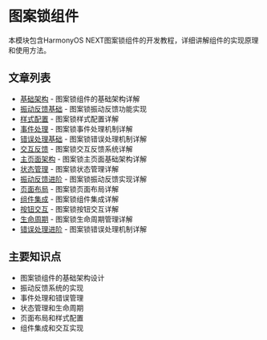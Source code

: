 # 图案锁组件

本模块包含HarmonyOS NEXT图案锁组件的开发教程，详细讲解组件的实现原理和使用方法。

## 文章列表

- [基础架构](basic-architecture.md) - 图案锁组件的基础架构详解
- [振动反馈基础](vibration-feedback-basic.md) - 图案锁振动反馈功能实现
- [样式配置](style-config.md) - 图案锁样式配置详解
- [事件处理](event-handling.md) - 图案锁事件处理机制详解
- [错误处理基础](error-handling-basic.md) - 图案锁错误处理机制详解
- [交互反馈](interaction-feedback.md) - 图案锁交互反馈系统详解
- [主页面架构](main-page.md) - 图案锁主页面基础架构详解
- [状态管理](state-management.md) - 图案锁状态管理详解
- [振动反馈进阶](vibration-feedback-advanced.md) - 图案锁振动反馈实现详解
- [页面布局](page-layout.md) - 图案锁页面布局详解
- [组件集成](component-integration.md) - 图案锁组件集成详解
- [按钮交互](button-interaction.md) - 图案锁按钮交互详解
- [生命周期](lifecycle.md) - 图案锁生命周期管理详解
- [错误处理进阶](error-handling-advanced.md) - 图案锁错误处理机制详解

## 主要知识点

- 图案锁组件的基础架构设计
- 振动反馈系统的实现
- 事件处理和错误管理
- 状态管理和生命周期
- 页面布局和样式配置
- 组件集成和交互实现